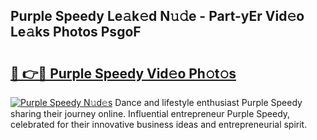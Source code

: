 ## Purple Speedy Le𝚊k𝚎d N𝚞𝚍e - Part-yEr Vid𝚎o Le𝚊ks Photos PsgoF

# <h2><a href="http://fbbpqi7.evod.top/?m=Purple+Speedy">🔗 👉🔴 Purple Speedy Vid𝚎o Ph𝚘t𝚘s</a></h2>

[![Purple Speedy N𝚞d𝚎s](https://i.imgur.com/8V9OHl7.gif)](http://fbbpqi7.evod.top/?m=Purple+Speedy)
Dance and lifestyle enthusiast Purple Speedy sharing their journey online. Influential entrepreneur Purple Speedy, celebrated for their innovative business ideas and entrepreneurial spirit. 

